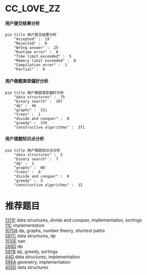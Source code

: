 # CC_LOVE_ZZ

<!-- tabs:start -->



#### **用户提交结果分析**

```mermaid
pie title 用户提交结果分析
    "Accepted" :  19
    "Rejected" :  0
    "Wrong answer" :  25
    "Runtime error" :  0
    "Time limit exceeded" :  5
    "Memory limit exceeded" :  0
    "Compilation error" :  1
    "Partial" :  0
```

#### **用户做题类型偏好分析**

```mermaid
pie title 用户做题类型偏好分析
    "data structures" :  75
    "binary search" :  107
    "dp" :  46
    "graphs" :  311
    "trees" :  1
    "divide and conquer" :  0
    "greedy" :  370
    "constructive algorithms" :  371
```
#### **用户错题知识点分析**

```mermaid
pie title 用户错题知识点分析
    "data structures" :  2
    "binary search" :  7
    "dp" :  1
    "graphs" :  00
    "trees" :  0
    "divide and conquer" :  0
    "greedy" :  3
    "constructive algorithms" :  12
```



<!-- tabs:end -->
# 推荐题目
[1311F](https://codeforces.com/contest/1311/problem/F)		data structures,
                        divide and conquer,
                        implementation,
                        sortings		  
[11C](https://codeforces.com/contest/11/problem/C)		implementation		  
[1070A](https://codeforces.com/contest/1070/problem/A)		dp,
                        graphs,
                        number theory,
                        shortest paths		  
[597C](https://codeforces.com/contest/597/problem/C)		data structures,
                        dp		  
[1510E](https://codeforces.com/contest/1510/problem/E)		nan		  
[268D](https://codeforces.com/contest/268/problem/D)		dp		  
[597B](https://codeforces.com/contest/597/problem/B)		dp,
                        greedy,
                        sortings		  
[44G](https://codeforces.com/contest/44/problem/G)		data structures,
                        implementation		  
[596A](https://codeforces.com/contest/596/problem/A)		geometry,
                        implementation		  
[455D](https://codeforces.com/contest/455/problem/D)		data structures		  
